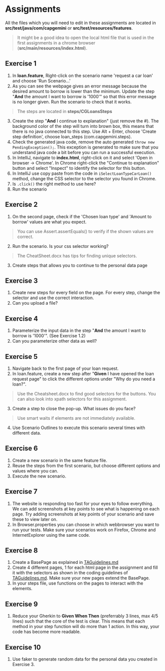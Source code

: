 # Assignments

All the files which you will need to edit in these assignments are located in **src/test/java/com/capgemini** or **src/test/resources/features**.
> It might be a good idea to open the local html file that is used in the first assignments in a chrome browser (**src/main/resources/index.html**).

## Exercise 1

 1. In **loan.feature**, Right-click on the scenario name 'request a car loan' and choose 'Run Scenario...'
 2. As you can see the webpage gives an error message because the desired amount to borrow is lower than the minimum. 
    Update the step "**And** the amount I want to borrow is '1000'" so that this error message is no longer given. Run the scenario to check that it works.
> The steps are located in **steps/CGLoansSteps**
 3. Create the step "**And** I continue to explanation" (just remove the #). The background color of the step will turn into brown box, this means that there is no java connected to this step. 
    Use Alt + Enter, choose 'Create step definition', choose loan_steps (com.capgemini.steps).
 4. Check the generated java code, remove the auto generated `throw new PendingException();`. 
    This exception is generated to make sure that you understand java code a bit before you can run a successful execution.
 5. In IntelliJ, navigate to **index.html**, right-click on it and select 'Open in browser -> Chrome'. 
    In Chrome right-click the "Continue to explanation" button and select "Inspect" to identify the selector for this button.
 6. In IntelliJ use copy paste from the code in `iSelectLoanTypeCarLoan()` method, change the CSS selector to the selector you found in Chrome.
 7. Is `.click()` the right method to use here?
 8. Run the scenario

## Exercise 2

1. On the second page, check if the 'Chosen loan type' and 'Amount to borrow' values are what you expect.
> You can use Assert.assertEquals() to verify if the shown values are correct.
2. Run the scenario. Is your css selector working?
> The CheatSheet.docx has tips for finding unique selectors.
3. Create steps that allows you to continue to the personal data page

## Exercise 3

1. Create new steps for every field on the page. For every step, change the selector and use the correct interaction.
2. Can you upload a file?

## Exercise 4

1. Parameterize the input data in the step "**And** the amount I want to borrow is '1000'". (See Exercise 1.2)
2. Can you parameterize other data as well?

## Exercise 5

1. Navigate back to the first page of your loan request.
2. In loan.feature, create a new step after "**Given** I have opened the loan request page" to click the different options under "Why do you need a loan?".
> Use the Cheatsheet.docx to find good selectors for the buttons. You can also look into xpath selectors for this assignment.
3. Create a step to close the pop-up. What issues do you face?
> Use smart waits if elements are not immediately available.
4. Use Scenario Outlines to execute this scenario several times with different data.

## Exercise 6

1. Create a new scenario in the same feature file.
2. Reuse the steps from the first scenario, but choose different options and values where you can.
3. Execute the new scenario.

## Exercise 7

1. The website is responding too fast for your eyes to follow everything. 
   We can add screenshots at key points to see what is happening on each page. 
   Try adding screenshots at key points of your scenario and save these to view later on.
2. In Browser.properties you can choose in which webbrowser you want to run your tests. 
   Make sure your scenarios work on Firefox, Chrome and InternetExplorer using the same code.

## Exercise 8

1. Create a BasePage as explained in [TAGuidelines.md](TAGuidelines.md)
2. Create 4 different pages, 1 for each html page in the assignment and fill it with the selectors as shown in the coding guidelines of [TAGuidelines.md](TAGuidelines.md). 
   Make sure your new pages extend the BasePage.
3. In your steps file, use functions on the pages to interact with the elements.

## Exercise 9

1. Reduce your Gherkin to **Given When Then** (preferrably 3 lines, max 4/5 lines) such that the core of the test is clear.
   This means that each method in your step function will do more than 1 action. In this way, your code has become more readable.
   
## Exercise 10

1. Use faker to generate random data for the personal data you created in Exercise 3.
